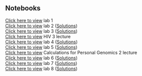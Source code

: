 ## Notebooks
[Click here to view](https://shishiluo.github.io/Genomics-DataScience/notebooks/lab1_genomics.html) lab 1  
[Click here to view](https://shishiluo.github.io/Genomics-DataScience/notebooks/lab2_hiv_reading_frames.html) lab 2 ([Solutions](http://htmlpreview.github.io/?https://github.com/shishiluo/Genomics-DataScience/blob/master/notebooks/lab2_hiv_reading_frames_solutions.html))  
[Click here to view](https://shishiluo.github.io/Genomics-DataScience/notebooks/lab3_hiv_env_pol_comparison.html) lab 3 ([Solutions](http://htmlpreview.github.io/?https://github.com/shishiluo/Genomics-DataScience/blob/master/notebooks/lab3_hiv_env_pol_comparison_solutions.html))  
[Click here to view](http://htmlpreview.github.io/?https://github.com/shishiluo/Genomics-DataScience/blob/master/notebooks/lect_hiv_3_tale_of_two_genes_inclass.html) HIV 3 lecture  
[Click here to view](https://shishiluo.github.io/Genomics-DataScience/notebooks/lab4_hiv_matching_sequence_to_patient.html) lab 4 ([Solutions](https://shishiluo.github.io/Genomics-DataScience/notebooks/lab4_hiv_matching_sequence_to_patient_solutions.html))  
[Click here to view](https://shishiluo.github.io/Genomics-DataScience/notebooks/lab5_personal_genomics_pre-processing.html) lab 5 ([Solutions](https://shishiluo.github.io/Genomics-DataScience/notebooks/lab5_personal_genomics_pre-processing_solutions.html))  
[Click here to view](http://htmlpreview.github.io/?https://github.com/shishiluo/Genomics-DataScience/blob/master/notebooks/lect_personal_genomics_2_chi2.html) Calculations for Personal Genomics 2 lecture  
[Click here to view](https://shishiluo.github.io/Genomics-DataScience/notebooks/lab6_personal_genomics_association.html) lab 6 ([Solutions](https://shishiluo.github.io/Genomics-DataScience/notebooks/lab6_personal_genomics_association_solutions.html))  
[Click here to view](https://shishiluo.github.io/Genomics-DataScience/notebooks/lab7_forensics_CODIS.html) lab 7 ([Solutions](http://htmlpreview.github.io/?https://shishiluo.github.io/Genomics-DataScience/notebooks/lab7_forensics_CODIS_solutions.html))  
[Click here to view](https://shishiluo.github.io/Genomics-DataScience/notebooks/lab8_forensics_CODIS_redux.html) lab 8 ([Solutions](https://shishiluo.github.io/Genomics-DataScience/notebooks/lab8_forensics_CODIS_redux_solutions.html))   